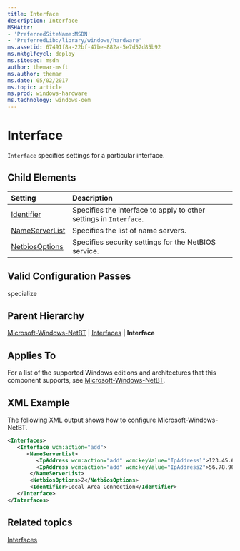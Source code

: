 ```yaml
---
title: Interface
description: Interface
MSHAttr:
- 'PreferredSiteName:MSDN'
- 'PreferredLib:/library/windows/hardware'
ms.assetid: 67491f8a-22bf-47be-882a-5e7d52d85b92
ms.mktglfcycl: deploy
ms.sitesec: msdn
author: themar-msft
ms.author: themar
ms.date: 05/02/2017
ms.topic: article
ms.prod: windows-hardware
ms.technology: windows-oem
---
```

# Interface

`Interface` specifies settings for a particular interface.

## Child Elements

| Setting                 | Description                                                                           |
|:------------------------|:--------------------------------------------------------------------------------------|
| [Identifier](microsoft-windows-netbt-interfaces-interface-identifier.md) | Specifies the interface to apply to other settings in <code>Interface</code>. |
| [NameServerList](microsoft-windows-netbt-interfaces-interface-nameserverlist.md) | Specifies the list of name servers. |
| [NetbiosOptions](microsoft-windows-netbt-interfaces-interface-netbiosoptions.md) | Specifies security settings for the NetBIOS service. |

## Valid Configuration Passes

specialize

## Parent Hierarchy

[Microsoft-Windows-NetBT](microsoft-windows-netbt.md) | [Interfaces](microsoft-windows-netbt-interfaces.md) | **Interface**

## Applies To

For a list of the supported Windows editions and architectures that this component supports, see [Microsoft-Windows-NetBT](microsoft-windows-netbt.md).

## XML Example

The following XML output shows how to configure Microsoft-Windows-NetBT.

```XML
<Interfaces>
   <Interface wcm:action="add">
      <NameServerList>
         <IpAddress wcm:action="add" wcm:keyValue="IpAddress1">123.45.67.89</IpAddress>
         <IpAddress wcm:action="add" wcm:keyValue="IpAddress2">56.78.90.123</IpAddress>
       </NameServerList>
       <NetbiosOptions>2</NetbiosOptions>
       <Identifier>Local Area Connection</Identifier>
   </Interface>
</Interfaces>
```

## Related topics

[Interfaces](microsoft-windows-netbt-interfaces.md)
